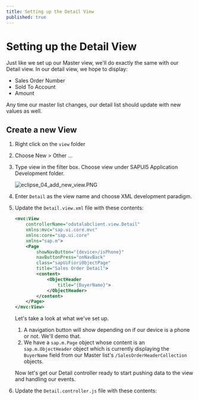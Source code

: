 ```yaml
---
title: Setting up the Detail View
published: true
---
```


# Setting up the Detail View

Just like we set up our Master view, we'll do exactly the same with our Detail view. In our detail view, we hope to display:

* Sales Order Number
* Sold To Account
* Amount

Any time our master list changes, our detail list should update with new values as well.

## Create a new View

1. Right click on the `view` folder
1. Choose New > Other &hellip;
1. Type view in the filter box. Choose view under SAPUI5 Application Development folder.

    ![eclipse_04_add_new_view.PNG]({{site.baseurl}}/img/eclipse_04_add_new_view.PNG)

1. Enter `Detail` as the view name and choose XML development paradigm.

1. Update the `Detail.view.xml` file with these contents:

    ```xml
    <mvc:View
        controllerName="odatalabclient.view.Detail"
        xmlns:mvc="sap.ui.core.mvc"
        xmlns:core="sap.ui.core"
        xmlns="sap.m">
        <Page
            showNavButton="{device>/isPhone}"
            navButtonPress="onNavBack"
            class="sapUiFioriObjectPage"
            title="Sales Order Detail">
            <content>
                <ObjectHeader
                    title="{BuyerName}">
                </ObjectHeader>
            </content>
        </Page>
    </mvc:View>
    ```

    Let's take a look at what we've set up.

    1. A navigation button will show depending on if our device is a phone or not. We'll demo that.
    1. We have a `sap.m.Page` object whose content is an `sap.m.ObjectHeader` object which is currently displaying the `BuyerName` field from our Master list's `/SalesOrderHeaderCollection` objects.

    Now let's get our Detail controller ready to start pushing data to the view and handling our events.

1. Update the `Detail.controller.js` file with these contents:

